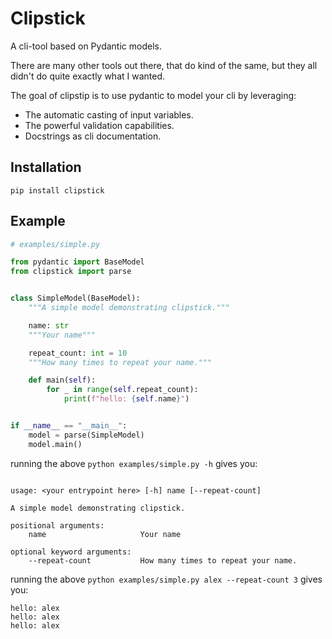 # Clipstick

A cli-tool based on Pydantic models.

There are many other tools out there, that do kind of the same, 
but they all didn't do quite exactly what I wanted.

The goal of clipstip is to use pydantic to model your cli by leveraging:

- The automatic casting of input variables.
- The powerful validation capabilities.
- Docstrings as cli documentation.

## Installation

`pip install clipstick`


## Example

<!-- [[[cog
import cog
contents = open("examples/simple.py").read() 

cog.outl("```python")
cog.outl("# examples/simple.py")
cog.outl("")
cog.out(contents)
cog.outl("```")
]]]> -->
```python
# examples/simple.py

from pydantic import BaseModel
from clipstick import parse


class SimpleModel(BaseModel):
    """A simple model demonstrating clipstick."""

    name: str
    """Your name"""

    repeat_count: int = 10
    """How many times to repeat your name."""

    def main(self):
        for _ in range(self.repeat_count):
            print(f"hello: {self.name}")


if __name__ == "__main__":
    model = parse(SimpleModel)
    model.main()
```
<!-- [[[end]]] -->


running the above `python examples/simple.py -h` gives you:
<!-- [[[cog
import cog
import subprocess

result = subprocess.run(['python','examples/simple.py','-h'],capture_output=True)
cog.outl("```")
cog.out(result.stdout.decode('utf-8'))
cog.outl("```")
]]]> -->
```

usage: <your entrypoint here> [-h] name [--repeat-count]

A simple model demonstrating clipstick.

positional arguments:
    name                     Your name

optional keyword arguments:
    --repeat-count           How many times to repeat your name.
```
<!-- [[[end]]] -->

running the above `python examples/simple.py alex --repeat-count 3` gives you:
<!-- [[[cog
import cog
import subprocess

result = subprocess.run(['python','examples/simple.py','alex','--repeat-count','3'],capture_output=True)
cog.outl("```")
cog.out(result.stdout.decode('utf-8'))
cog.outl("```")
]]]> -->
```
hello: alex
hello: alex
hello: alex
```
<!-- [[[end]]] -->
